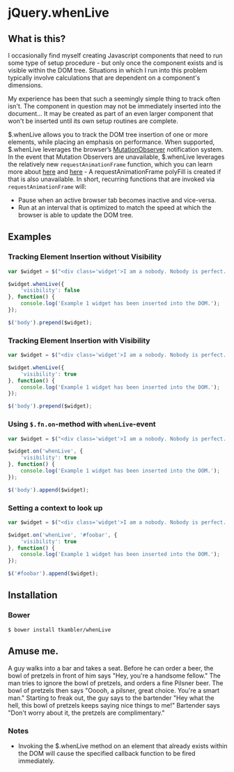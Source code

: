 jQuery.whenLive
========

## What is this?

I occasionally find myself creating Javascript components that need to run some type of setup procedure - but only once the component exists and is visible within the DOM tree. Situations in which I run into this problem typically involve calculations that are dependent on a component's dimensions.

My experience has been that such a seemingly simple thing to track often isn't. The component in question may not be immediately inserted into the document... It may be created as part of an even larger component that won't be inserted until its own setup routines are complete.

$.whenLive allows you to track the DOM tree insertion of one or more elements, while placing an emphasis on performance. When supported, $.whenLive leverages the browser’s [MutationObserver](https://developer.mozilla.org/en-US/docs/Web/API/MutationObserver) notification system. In the event that Mutation Observers are unavailable, $.whenLive leverages the relatively new `requestAnimationFrame` function, which you can learn more about [here](http://www.paulirish.com/2011/requestanimationframe-for-smart-animating/) and [here](http://css-tricks.com/using-requestanimationframe/) - A requestAnimationFrame polyFill is created if that is also unavailable. In short, recurring functions that are invoked via `requestAnimationFrame` will:

* Pause when an active browser tab becomes inactive and vice-versa.
* Run at an interval that is optimized to match the speed at which the browser is able to update the DOM tree.

## Examples

### Tracking Element Insertion without Visibility

```javascript
var $widget = $("<div class='widget'>I am a nobody. Nobody is perfect. Therefore, I am perfect.</div>");

$widget.whenLive({
	'visibility': false
}, function() {
	console.log('Example 1 widget has been inserted into the DOM.');
});

$('body').prepend($widget);
```

### Tracking Element Insertion with Visibility

```javascript
var $widget = $("<div class='widget'>I am a nobody. Nobody is perfect. Therefore, I am perfect.</div>");

$widget.whenLive({
	'visibility': true
}, function() {
	console.log('Example 1 widget has been inserted into the DOM.');
});

$('body').prepend($widget);
```

### Using `$.fn.on`-method with `whenLive`-event

```javascript
var $widget = $("<div class='widget'>I am a nobody. Nobody is perfect. Therefore, I am perfect.</div>");

$widget.on('whenLive', {
	'visibility': true
}, function() {
	console.log('Example 1 widget has been inserted into the DOM.');
});

$('body').append($widget);
```

### Setting a context to look up

```javascript
var $widget = $("<div class='widget'>I am a nobody. Nobody is perfect. Therefore, I am perfect.</div>");

$widget.on('whenLive', '#foobar', {
	'visibility': true
}, function() {
	console.log('Example 1 widget has been inserted into the DOM.');
});

$('#foobar').append($widget);
```

## Installation

### Bower

	$ bower install tkambler/whenLive

## Amuse me.

A guy walks into a bar and takes a seat. Before he can order a beer, the bowl of pretzels in front of him says "Hey, you're a handsome fellow." The man tries to ignore the bowl of pretzels, and orders a fine Pilsner beer. The bowl of pretzels then says "Ooooh, a pilsner, great choice. You're a smart man." Starting to freak out, the guy says to the bartender "Hey what the hell, this bowl of pretzels keeps saying nice things to me!" Bartender says "Don't worry about it, the pretzels are complimentary."

### Notes

* Invoking the $.whenLive method on an element that already exists within the DOM will cause the specified callback function to be fired immediately.
